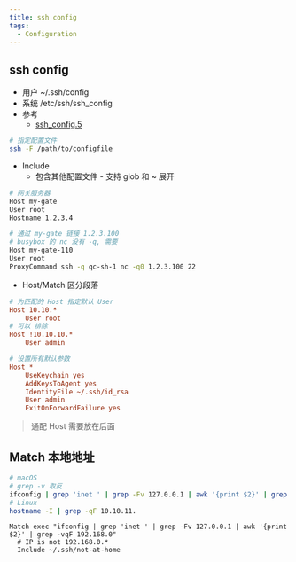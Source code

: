 ```yaml
---
title: ssh config
tags:
  - Configuration
---
```


## ssh config

- 用户 ~/.ssh/config
- 系统 /etc/ssh/ssh_config
- 参考
  - [ssh_config.5](https://man7.org/linux/man-pages/man5/ssh_config.5.html)

```bash
# 指定配置文件
ssh -F /path/to/configfile
```

- Include
  - 包含其他配置文件 - 支持 glob 和 ~ 展开

```bash
# 网关服务器
Host my-gate
User root
Hostname 1.2.3.4

# 通过 my-gate 链接 1.2.3.100
# busybox 的 nc 没有 -q, 需要
Host my-gate-110
User root
ProxyCommand ssh -q qc-sh-1 nc -q0 1.2.3.100 22
```

- Host/Match 区分段落

```ini title="通配 Host"
# 为匹配的 Host 指定默认 User
Host 10.10.*
    User root
# 可以 排除
Host !10.10.10.*
    User admin

# 设置所有默认参数
Host *
    UseKeychain yes
    AddKeysToAgent yes
    IdentityFile ~/.ssh/id_rsa
    User admin
    ExitOnForwardFailure yes
```

> 通配 Host 需要放在后面

## Match 本地地址

```bash
# macOS
# grep -v 取反
ifconfig | grep 'inet ' | grep -Fv 127.0.0.1 | awk '{print $2}' | grep -qF 192.168.0.
# Linux
hostname -I | grep -qF 10.10.11.
```

```ssh_config
Match exec "ifconfig | grep 'inet ' | grep -Fv 127.0.0.1 | awk '{print $2}' | grep -vqF 192.168.0"
  # IP is not 192.168.0.*
  Include ~/.ssh/not-at-home
```
